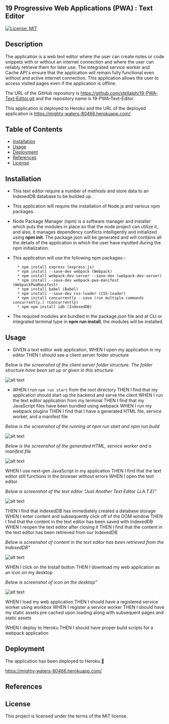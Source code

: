 ## 19 Progressive Web Applications (PWA) : Text Editor

[![License: MIT](https://img.shields.io/badge/License-MIT-yellow.svg)](https://opensource.org/licenses/MIT)

## Description

The application is a web text editor where the user can create notes or code snippets with or without an internet connection and where the user can reliably retrieve them for later use.  The integrated service worker and Cache API's ensure that the application will remain fully functional even without and active internet connection.  This application allows the user to access visited pages even if the application is offline.

The URL of the GitHub repository is https://github.com/stellalph/19-PWA-Text-Editor.git and the repository name is 19-PWA-Text-Editor.

This application is deployed to Heroku and the URL of the deployed application is https://mighty-waters-80466.herokuapp.com/

## Table of Contents

* [Installation](#installation)
* [Usage](#usage)
* [Deployment](#heroku)
* [References](#references)
* [License](#license)

## Installation

* This text editor require a number of methods and store data to an IndexedDB database to be builded up.

* This application will require the installation of Node.js and various npm packages.

*   Node Package Manager (npm) is a software manager and installer which puts the modules in place so that the node project can utilize it, and also, it manages dependency conflicts intelligently and initialized using **npm init**. The package.json will be generated and will contains all the details of the application in which the user have inputted during the npm initialization. 

*  This application will use the following npm packages:-

         * npm install express (express.js)
         * npm install --save-dev webpack (Webpack)
         * npm install webpack-dev-server --save-dev (webpack-dev-server)
         * npm install --save-dev webpack-pwa-manifest (WebpackPwaManifest)
         * npm install babel (Babel)
         * npm install --save-dev css-loader (CSS-loader)
         * npm install concurrently --save (run multiple commands concurrently.) (Concurrently)
         * npm npm install idb (IndexedDB)

* The required modules are bundled in the package.json file and at CLI or integrated terminal type in **npm run install**, the modules will be installed.       

## Usage

*   GIVEN a text editor web application, 
    WHEN I open my application in my editor
    THEN I should see a client server folder structure

*Below is the screenshot of the client server folder structure.  The folder structure have been set up or given in this structure.*

![alt text](/assets/images/TE07.png)


*   WHEN I run `npm run start` from the root directory
    THEN I find that my application should start up the backend and serve the client
    WHEN I run the text editor application from my terminal
    THEN I find that my JavaScript files have been bundled using webpack
    WHEN I run my webpack plugins
    THEN I find that I have a generated HTML file, service worker, and a manifest file

*Below is the screenshot of the running at npm run start and npm run build* 

![alt text](/assets/images/TE02.png)

*Below is the screenshot of the generated HTML, service worker and a manifest file*

![alt text](/assets/images/TE08.png)


WHEN I use next-gen JavaScript in my application
THEN I find that the text editor still functions in the browser without errors
WHEN I open the text editor

*Below is screenshot of the text editor "Just Another Text Editor (J.A.T.E)"*

![alt text](/assets/images/TE03.png)


THEN I find that IndexedDB has immediately created a database storage
WHEN I enter content and subsequently click off of the DOM window
THEN I find that the content in the text editor has been saved with IndexedDB
WHEN I reopen the text editor after closing it
THEN I find that the content in the text editor has been retrieved from our IndexedDB

*Below is screenshot of content in the text editor has been retrieved from the IndexedDB"*

![alt text](/assets/images/TE05.png)

WHEN I click on the Install button
THEN I download my web application as an icon on my desktop

*Below is screenshot of icon on the desktop"*

![alt text](/assets/images/TE04.png)

WHEN I load my web application
THEN I should have a registered service worker using workbox
WHEN I register a service worker
THEN I should have my static assets pre cached upon loading along with subsequent pages and static assets



WHEN I deploy to Heroku
THEN I should have proper build scripts for a webpack application 


## Deployment

The application has been deployed to Heroku.🚀
 
https://mighty-waters-80466.herokuapp.com/

## References



## License

This project is licensed under the terms of the MIT license.